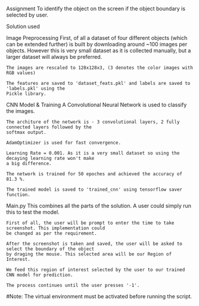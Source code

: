 Assignment
 To identify the object on the screen if the object boundary is selected by user.

Solution used

Image Preprocessing
	First, of all a dataset of four different objects (which can be extended further) is built
	by downloading around ~100 images per objects. However this is very small dataset as it is collected
	manually, but a larger dataset will always be preferred.
	
	The images are rescaled to 128x128x3, (3 denotes the color images with RGB values)

	The features are saved to 'dataset_feats.pkl' and labels are saved to 'labels.pkl' using the 
	Pickle library.

CNN Model & Training
	A Convolutional Neural Network is used to classify the images.

	The architure of the network is - 3 convolutional layers, 2 fully connected layers followed by the 
	softmax output.
	
	AdamOptimizer is used for fast convergence.

	Learning Rate = 0.001. As it is a very small dataset so using the decaying learning rate won't make
	a big difference.

	The network is trained for 50 epoches and achieved the accuracy of 81.3 %.
	
	The trained model is saved to 'trained_cnn' using tensorflow saver function.

Main.py
	This combines all the parts of the solution.
	A user could simply run this to test the model.
	
	First of all, the user will be prompt to enter the time to take screenshot. This implementation could
	be changed as per the requirement.
	
	After the screenshot is taken and saved, the user will be asked to select the boundary of the object
	by draging the mouse. This selected area will be our Region of Interest.
	
	We feed this region of interest selected by the user to our trained CNN model for prediction.
	
	The process continues until the user presses '-1'.
	

#Note: The virtual environment must be activated before running the script.
